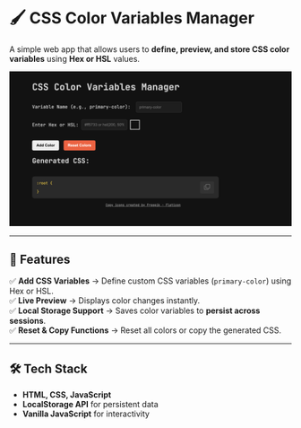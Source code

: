 # 🖌 CSS Color Variables Manager

A simple web app that allows users to **define, preview, and store CSS color variables** using **Hex or HSL** values.

![App Screenshot](/images/app.png)

---

## 🚀 Features

✅ **Add CSS Variables** → Define custom CSS variables (`primary-color`) using Hex or HSL.  
✅ **Live Preview** → Displays color changes instantly.  
✅ **Local Storage Support** → Saves color variables to **persist across sessions**.  
✅ **Reset & Copy Functions** → Reset all colors or copy the generated CSS.  

---

## 🛠️ Tech Stack

- **HTML, CSS, JavaScript**
- **LocalStorage API** for persistent data
- **Vanilla JavaScript** for interactivity

